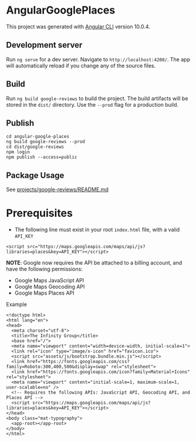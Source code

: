 # AngularGooglePlaces

This project was generated with [Angular CLI](https://github.com/angular/angular-cli) version 10.0.4.

## Development server

Run `ng serve` for a dev server. Navigate to `http://localhost:4200/`. The app will automatically reload if you change any of the source files.


## Build

Run `ng build google-reviews` to build the project. The build artifacts will be stored in the `dist/` directory. Use the `--prod` flag for a production build.


## Publish

```
cd angular-google-places
ng build google-reviews --prod
cd dist/google-reviews
npm login
npm publish --access=public
```

## Package Usage

See [projects/google-reviews/README.md](projects/google-reviews/README.md)

# Prerequisites

* The following line must exist in your root `index.html` file, with a valid `API_KEY`

```
<script src="https://maps.googleapis.com/maps/api/js?libraries=places&key=API_KEY"></script>
```

**NOTE**: Google now requires the API be attached to a billing account, and have the following permissions:
- Google Maps JavaScript API
- Google Maps Geocoding API
- Google Maps Places API

Example

```
<!doctype html>
<html lang="en">
<head>
  <meta charset="utf-8">
  <title>The Infinity Group</title>
  <base href="/">
  <meta name="viewport" content="width=device-width, initial-scale=1">
  <link rel="icon" type="image/x-icon" href="favicon.ico">
  <script src="assets/js/bootstrap.bundle.min.js"></script>
  <link href="https://fonts.googleapis.com/css?family=Roboto:300,400,500&display=swap" rel="stylesheet">
  <link href="https://fonts.googleapis.com/icon?family=Material+Icons" rel="stylesheet">
  <meta name="viewport" content="initial-scale=1, maximum-scale=1, user-scalable=no" />
  <!-- Requires the following APIs: JavaScript API, Geocoding API, and Places API -->
  <script src="https://maps.googleapis.com/maps/api/js?libraries=places&key=API_KEY"></script>
</head>
<body class="mat-typography">
  <app-root></app-root>
</body>
</html>
```